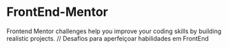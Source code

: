 # FrontEnd-Mentor
Frontend Mentor challenges help you improve your coding skills by building realistic projects. // Desafios para aperfeiçoar habilidades em FrontEnd
